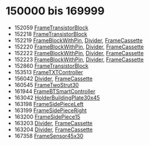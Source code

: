# 150000 bis 169999
- 152059 [FrameTransistorBlock](Elements/FrameTransistorBlock.md)
- 152218 [FrameTransistorBlock](Elements/FrameTransistorBlock.md)
- 152219 [FrameBlockWithPin](Elements/FrameBlockWithPin.md), [Divider](ModelBase/Divider.md), [FrameCassette](Elements/FrameCassette.md)
- 152220 [FrameBlockWithPin](Elements/FrameBlockWithPin.md), [Divider](ModelBase/Divider.md), [FrameCassette](Elements/FrameCassette.md)
- 152222 [FrameBlockWithPin](Elements/FrameBlockWithPin.md), [Divider](ModelBase/Divider.md), [FrameCassette](Elements/FrameCassette.md)
- 152223 [FrameBlockWithPin](Elements/FrameBlockWithPin.md), [Divider](ModelBase/Divider.md), [FrameCassette](Elements/FrameCassette.md)
- 152860 [FrameTransistorBlock](Elements/FrameTransistorBlock.md)
- 153513 [FrameTXTController](Elements/FrameTXTController.md)
- 156042 [Divider](ModelBase/Divider.md), [FrameCassette](Elements/FrameCassette.md)
- 160545 [FrameTwoStrut30](Elements/FrameTwoStrut30.md)
- 161944 [FrameBTSmartController](Elements/FrameBTSmartController.md)
- 163042 [HolderBuildingPlate30x45](Elements/HolderBuildingPlate30x45.md)
- 163198 [FrameSidePieceLeft](Elements/FrameSidePieceLeft.md)
- 163199 [FrameSidePieceRight](Elements/FrameSidePieceRight.md)
- 163200 [FrameSidePiece15](Elements/FrameSidePiece15.md)
- 163203 [Divider](ModelBase/Divider.md), [FrameCassette](Elements/FrameCassette.md)
- 163204 [Divider](ModelBase/Divider.md), [FrameCassette](Elements/FrameCassette.md)
- 167358 [FrameSensor45x30](Elements/FrameSensor45x30.md)
